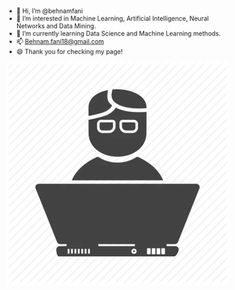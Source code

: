 - 👋 Hi, I’m @behnamfani
- 👀 I’m interested in Machine Learning, Artificial Intelligence, Neural Networks and Data Mining.
- 🌱 I’m currently learning Data Science and Machine Learning methods.
- 📫 Behnam.fani18@gmail.com
- 😄 Thank you for checking my page!

![](pg.png)

<!---
behnamfani/behnamfani is a ✨ special ✨ repository because its `README.md` (this file) appears on your GitHub profile.
You can click the Preview link to take a look at your changes.
--->
